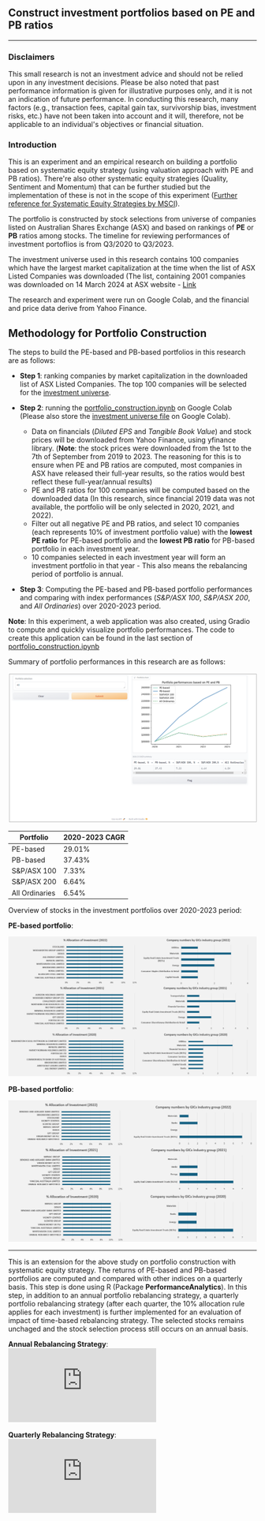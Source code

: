 ## Construct investment portfolios based on PE and PB ratios
---
### Disclaimers
This small research is not an investment advice and should not be relied upon in any investment decisions. Please be also noted that past performance information is given for illustrative purposes only, and it is not an indication of future performance. In conducting this research, many factors (e.g., transaction fees, capital gain tax, survivorship bias, investment risks, etc.)  have not been taken into account and it will, therefore, not be applicable to an individual's objectives or financial situation.

### Introduction
This is an experiment and an empirical research on building a portfolio based on systematic equity strategy (using valuation approach with PE and PB ratios). There're also other systematic equity strategies (Quality, Sentiment and Momentum) that can be further studied but the implementation of these is not in the scope of this experiment ([Further reference for Systematic Equity Strategies by MSCI](https://www.msci.com/www/blog-posts/using-systematic-equity/0246867895)).

The portfolio is constructed by stock selections from universe of companies listed on Australian Shares Exchange (ASX) and based on rankings of **PE** or **PB** ratios among stocks. The timeline for reviewing performances of investment portoflios is from Q3/2020 to Q3/2023.

The investment universe used in this research contains 100 companies which have the largest market capitalization at the time when the list of ASX Listed Companies was downloaded (The list, containing 2001 companies was downloaded on 14 March 2024 at ASX website - [Link](https://www.asx.com.au/markets/trade-our-cash-market/directory)

The research and experiment were run on Google Colab, and the financial and price data derive from Yahoo Finance.  

## Methodology for Portfolio Construction
The steps to build the PE-based and PB-based portfolios in this research are as follows:
- **Step 1**: ranking companies by market capitalization in the downloaded list of ASX Listed Companies. The top 100 companies will be selected for the [investment universe](https://github.com/DoThNg/portfolio_construction/blob/main/asx_ticker_universe.xlsx).
- **Step 2**: running the [portfolio_construction.ipynb](https://github.com/DoThNg/portfolio_construction/blob/main/portfolio_construction.ipynb) on Google Colab (Please also store the [investment universe file](https://github.com/DoThNg/portfolio_construction/blob/main/asx_ticker_universe.xlsx) on Google Colab).
    
    - Data on financials (*Diluted EPS* and *Tangible Book Value*) and stock prices will be downloaded from Yahoo Finance, using yfinance library. (**Note**: the stock prices were downloaded from the 1st to the 7th of September from 2019 to 2023. The reasoning for this is to ensure when PE and PB ratios are computed, most companies in ASX have released their full-year results, so the ratios would best reflect these full-year/annual results)  
    - PE and PB ratios for 100 companies will be computed based on the downloaded data (In this research, since financial 2019 data was not available, the portfolio will be only selected in 2020, 2021, and 2022).
    - Filter out all negative PE and PB ratios, and select 10 companies (each represents 10% of investment portfolio value) with the **lowest PE ratio** for PE-based portfolio and the **lowest PB ratio** for PB-based portfolio in each investment year.
    - 10 companies selected in each investment year will form an investment portfolio in that year - This also means the rebalancing period of portfolio is annual.    

- **Step 3**: Computing the PE-based and PB-based portfolio performances and comparing with index performances (*S&P/ASX 100*, *S&P/ASX 200*, and *All Ordinaries*) over 2020-2023 period. 

**Note**: In this experiment, a web application was also created, using Gradio to compute and quickly visualize portfolio performances. The code to create this application can be found in the last section of [portfolio_construction.ipynb](https://github.com/DoThNg/portfolio_construction/blob/main/portfolio_construction.ipynb)

Summary of portfolio performances in this research are as follows:

![Portfolio_performance](https://github.com/DoThNg/portfolio_construction/blob/main/portfolio_performance.png)


| Portfolio       | 2020-2023 CAGR |
| --------------- | -------------  |
| PE-based        |    29.01%      |
| PB-based        |    37.43%      |
| S&P/ASX 100     |    7.33%       |
| S&P/ASX 200     |    6.64%       |
| All Ordinaries  |    6.54%       |

Overview of stocks in the investment portfolios over 2020-2023 period:

**PE-based portfolio**:

![PE Portfolio_overview](https://github.com/DoThNg/portfolio_construction/blob/main/portfolio_overview.png)

**PB-based portfolio**:

![PB Portfolio_overview](https://github.com/DoThNg/portfolio_construction/blob/main/PB_portfolio_overview.png)

---

This is an extension for the above study on portfolio construction with systematic equity strategy. The returns of PE-based and PB-based portfolios are computed and compared with other indices on a quarterly basis. This step is done using R (Package **PerformanceAnalytics**). In this step, in addition to an annual portfolio rebalancing strategy, a quarterly portfolio rebalancing strategy (after each quarter, the 10% allocation rule applies for each investment) is further implemented for an evaluation of impact of time-based rebalancing strategy. The selected stocks remains unchaged and the stock selection process still occurs on an annual basis.

**Annual Rebalancing Strategy**:
![Annual_Rebalancing_Strategy](https://github.com/DoThNg/portfolio_construction/blob/main/Portfolio_Performance_annual_rebalancing.pdf)

**Quarterly Rebalancing Strategy**:
![Quarterly_Rebalancing_Strategy](https://github.com/DoThNg/portfolio_construction/blob/main/Portfolio_Performance_quarterly_rebalancing.pdf)

